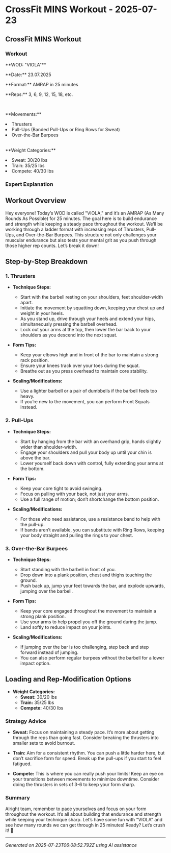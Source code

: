 # CrossFit MINS Workout - 2025-07-23

## CrossFit MINS Workout

### Workout
<p class="mb-2">**WOD: "VIOLA"**</p><p class="mb-2">**Date:** 23.07.2025</p><p class="mb-2">**Format:** AMRAP in 25 minutes</p><p class="mb-2">**Reps:** 3, 6, 9, 12, 15, 18, etc.</p><br><p class="mb-2">**Movements:**</p><li class="ml-4">Thrusters</li><li class="ml-4">Pull-Ups (Banded Pull-Ups or Ring Rows for Sweat)</li><li class="ml-4">Over-the-Bar Burpees</li><br><p class="mb-2">**Weight Categories:**</p><li class="ml-4">Sweat: 30/20 lbs</li><li class="ml-4">Train: 35/25 lbs</li><li class="ml-4">Compete: 40/30 lbs</li>

### Expert Explanation
## Workout Overview
Hey everyone! Today’s WOD is called "VIOLA," and it’s an AMRAP (As Many Rounds As Possible) for 25 minutes. The goal here is to build endurance and strength while keeping a steady pace throughout the workout. We’ll be working through a ladder format with increasing reps of Thrusters, Pull-Ups, and Over-the-Bar Burpees. This structure not only challenges your muscular endurance but also tests your mental grit as you push through those higher rep counts. Let’s break it down!

## Step-by-Step Breakdown

### 1. Thrusters
- **Technique Steps:**
    - Start with the barbell resting on your shoulders, feet shoulder-width apart.
    - Initiate the movement by squatting down, keeping your chest up and weight in your heels.
    - As you stand up, drive through your heels and extend your hips, simultaneously pressing the barbell overhead.
    - Lock out your arms at the top, then lower the bar back to your shoulders as you descend into the next squat.
  
- **Form Tips:**
    - Keep your elbows high and in front of the bar to maintain a strong rack position.
    - Ensure your knees track over your toes during the squat.
    - Breathe out as you press overhead to maintain core stability.

- **Scaling/Modifications:**
    - Use a lighter barbell or a pair of dumbbells if the barbell feels too heavy.
    - If you’re new to the movement, you can perform Front Squats instead.

### 2. Pull-Ups
- **Technique Steps:**
    - Start by hanging from the bar with an overhand grip, hands slightly wider than shoulder-width.
    - Engage your shoulders and pull your body up until your chin is above the bar.
    - Lower yourself back down with control, fully extending your arms at the bottom.

- **Form Tips:**
    - Keep your core tight to avoid swinging.
    - Focus on pulling with your back, not just your arms.
    - Use a full range of motion; don’t shortchange the bottom position.

- **Scaling/Modifications:**
    - For those who need assistance, use a resistance band to help with the pull-up.
    - If bands aren’t available, you can substitute with Ring Rows, keeping your body straight and pulling the rings to your chest.

### 3. Over-the-Bar Burpees
- **Technique Steps:**
    - Start standing with the barbell in front of you.
    - Drop down into a plank position, chest and thighs touching the ground.
    - Push back up, jump your feet towards the bar, and explode upwards, jumping over the barbell.
  
- **Form Tips:**
    - Keep your core engaged throughout the movement to maintain a strong plank position.
    - Use your arms to help propel you off the ground during the jump.
    - Land softly to reduce impact on your joints.

- **Scaling/Modifications:**
    - If jumping over the bar is too challenging, step back and step forward instead of jumping.
    - You can also perform regular burpees without the barbell for a lower impact option.

## Loading and Rep-Modification Options
- **Weight Categories:**
    - **Sweat:** 30/20 lbs
    - **Train:** 35/25 lbs
    - **Compete:** 40/30 lbs

### Strategy Advice
- **Sweat:** Focus on maintaining a steady pace. It’s more about getting through the reps than going fast. Consider breaking the thrusters into smaller sets to avoid burnout.
  
- **Train:** Aim for a consistent rhythm. You can push a little harder here, but don’t sacrifice form for speed. Break up the pull-ups if you start to feel fatigued.

- **Compete:** This is where you can really push your limits! Keep an eye on your transitions between movements to minimize downtime. Consider doing the thrusters in sets of 3-6 to keep your form sharp.

### Summary
Alright team, remember to pace yourselves and focus on your form throughout the workout. It’s all about building that endurance and strength while keeping your technique sharp. Let’s have some fun with "VIOLA" and see how many rounds we can get through in 25 minutes! Ready? Let’s crush it! 💪

---
*Generated on 2025-07-23T06:08:52.792Z using AI assistance*
